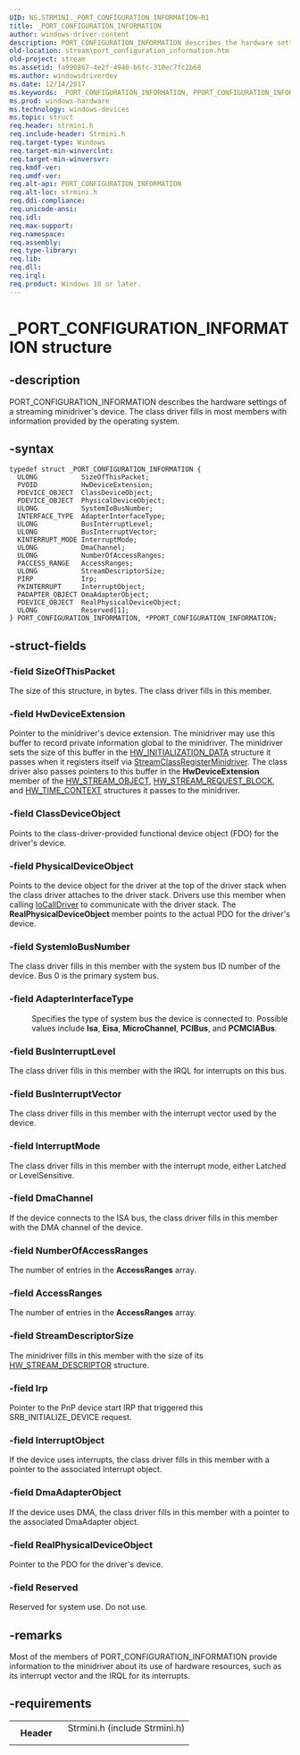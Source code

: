 ```yaml
---
UID: NS.STRMINI._PORT_CONFIGURATION_INFORMATION~R1
title: _PORT_CONFIGURATION_INFORMATION
author: windows-driver-content
description: PORT_CONFIGURATION_INFORMATION describes the hardware settings of a streaming minidriver's device. The class driver fills in most members with information provided by the operating system.
old-location: stream\port_configuration_information.htm
old-project: stream
ms.assetid: fa990867-4e2f-4940-b6fc-310ec7fc2b68
ms.author: windowsdriverdev
ms.date: 12/14/2017
ms.keywords: _PORT_CONFIGURATION_INFORMATION, PPORT_CONFIGURATION_INFORMATION, PORT_CONFIGURATION_INFORMATION, *PPORT_CONFIGURATION_INFORMATION
ms.prod: windows-hardware
ms.technology: windows-devices
ms.topic: struct
req.header: strmini.h
req.include-header: Strmini.h
req.target-type: Windows
req.target-min-winverclnt: 
req.target-min-winversvr: 
req.kmdf-ver: 
req.umdf-ver: 
req.alt-api: PORT_CONFIGURATION_INFORMATION
req.alt-loc: strmini.h
req.ddi-compliance: 
req.unicode-ansi: 
req.idl: 
req.max-support: 
req.namespace: 
req.assembly: 
req.type-library: 
req.lib: 
req.dll: 
req.irql: 
req.product: Windows 10 or later.
---
```


# _PORT_CONFIGURATION_INFORMATION structure



## -description
PORT_CONFIGURATION_INFORMATION describes the hardware settings of a streaming minidriver's device. The class driver fills in most members with information provided by the operating system.



## -syntax

````
typedef struct _PORT_CONFIGURATION_INFORMATION {
  ULONG           SizeOfThisPacket;
  PVOID           HwDeviceExtension;
  PDEVICE_OBJECT  ClassDeviceObject;
  PDEVICE_OBJECT  PhysicalDeviceObject;
  ULONG           SystemIoBusNumber;
  INTERFACE_TYPE  AdapterInterfaceType;
  ULONG           BusInterruptLevel;
  ULONG           BusInterruptVector;
  KINTERRUPT_MODE InterruptMode;
  ULONG           DmaChannel;
  ULONG           NumberOfAccessRanges;
  PACCESS_RANGE   AccessRanges;
  ULONG           StreamDescriptorSize;
  PIRP            Irp;
  PKINTERRUPT     InterruptObject;
  PADAPTER_OBJECT DmaAdapterObject;
  PDEVICE_OBJECT  RealPhysicalDeviceObject;
  ULONG           Reserved[1];
} PORT_CONFIGURATION_INFORMATION, *PPORT_CONFIGURATION_INFORMATION;
````


## -struct-fields

### -field SizeOfThisPacket

The size of this structure, in bytes. The class driver fills in this member.


### -field HwDeviceExtension

Pointer to the minidriver's device extension. The minidriver may use this buffer to record private information global to the minidriver. The minidriver sets the size of this buffer in the <a href="stream.hw_initialization_data">HW_INITIALIZATION_DATA</a> structure it passes when it registers itself via <a href="stream.streamclassregisterminidriver">StreamClassRegisterMinidriver</a>. The class driver also passes pointers to this buffer in the <b>HwDeviceExtension</b> member of the <a href="stream.hw_stream_object">HW_STREAM_OBJECT</a>, <a href="stream.hw_stream_request_block">HW_STREAM_REQUEST_BLOCK</a>, and <a href="stream.hw_time_context">HW_TIME_CONTEXT</a> structures it passes to the minidriver.


### -field ClassDeviceObject

Points to the class-driver-provided functional device object (FDO) for the driver's device.


### -field PhysicalDeviceObject

Points to the device object for the driver at the top of the driver stack when the class driver attaches to the driver stack. Drivers use this member when calling <a href="kernel.iocalldriver">IoCallDriver</a> to communicate with the driver stack. The <b>RealPhysicalDeviceObject</b> member points to the actual PDO for the driver's device.


### -field SystemIoBusNumber

The class driver fills in this member with the system bus ID number of the device. Bus 0 is the primary system bus. 


### -field AdapterInterfaceType

<dl>
<dd>
Specifies the type of system bus the device is connected to. Possible values include <b>Isa</b>, <b>Eisa</b>, <b>MicroChannel</b>, <b>PCIBus</b>, and <b>PCMCIABus</b>. 

</dd>
</dl>

### -field BusInterruptLevel

The class driver fills in this member with the IRQL for interrupts on this bus.


### -field BusInterruptVector

The class driver fills in this member with the interrupt vector used by the device.


### -field InterruptMode

The class driver fills in this member with the interrupt mode, either Latched or LevelSensitive.


### -field DmaChannel

If the device connects to the ISA bus, the class driver fills in this member with the DMA channel of the device.


### -field NumberOfAccessRanges

The number of entries in the <b>AccessRanges</b> array.


### -field AccessRanges

The number of entries in the <b>AccessRanges</b> array.


### -field StreamDescriptorSize

The minidriver fills in this member with the size of its <a href="stream.hw_stream_descriptor">HW_STREAM_DESCRIPTOR</a> structure.


### -field Irp

Pointer to the PnP device start IRP that triggered this SRB_INITIALIZE_DEVICE request.


### -field InterruptObject

If the device uses interrupts, the class driver fills in this member with a pointer to the associated Interrupt object. 


### -field DmaAdapterObject

If the device uses DMA, the class driver fills in this member with a pointer to the associated DmaAdapter object.


### -field RealPhysicalDeviceObject

Pointer to the PDO for the driver's device.


### -field Reserved

Reserved for system use. Do not use.


## -remarks
Most of the members of PORT_CONFIGURATION_INFORMATION provide information to the minidriver about its use of hardware resources, such as its interrupt vector and the IRQL for its interrupts.


## -requirements
<table>
<tr>
<th width="30%">
Header

</th>
<td width="70%">
<dl>
<dt>Strmini.h (include Strmini.h)</dt>
</dl>
</td>
</tr>
</table>